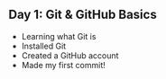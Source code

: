 ## Day 1: Git & GitHub Basics
- Learning what Git is
- Installed Git
- Created a GitHub account
- Made my first commit!
